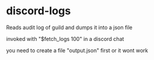 # discord-logs
Reads audit log of guild and dumps it into a json file

invoked with "$fetch_logs 100" in a discord chat

you need to create a file "output.json" first or it wont work
